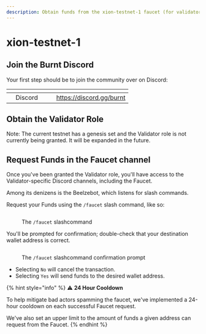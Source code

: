 ```yaml
---
description: Obtain funds from the xion-testnet-1 faucet (for validators only)
---
```


# xion-testnet-1

## Join the Burnt Discord

Your first step should be to join the community over on Discord:

<table data-view="cards"><thead><tr><th></th><th align="center"></th><th></th><th data-hidden data-card-cover data-type="files"></th><th data-hidden data-card-target data-type="content-ref"></th></tr></thead><tbody><tr><td></td><td align="center">Discord</td><td></td><td></td><td><a href="https://discord.gg/burnt">https://discord.gg/burnt</a></td></tr></tbody></table>



## Obtain the Validator Role

Note: The current testnet has a genesis set and the Validator role is not currently being granted. It will be expanded in the future.



## Request Funds in the Faucet channel

Once you've been granted the Validator role, you'll have access to the Validator-specific Discord channels, including the Faucet.

Among its denizens is the Beelzebot, which listens for slash commands.

Request your Funds using the `/faucet` slash command, like so:

<figure><img src="../../../.gitbook/assets/Screenshot 2023-03-12 at 10.07.16 AM.png" alt=""><figcaption><p>The <code>/faucet</code> slashcommand</p></figcaption></figure>

You'll be prompted for confirmation; double-check that your destination wallet address is correct.

<figure><img src="../../../.gitbook/assets/Screenshot 2023-03-12 at 10.12.35 AM (1).png" alt=""><figcaption><p>The <code>/faucet</code> slashcommand confirmation prompt</p></figcaption></figure>

* Selecting `No` will cancel the transaction.
* Selecting `Yes` will send funds to the desired wallet address.

{% hint style="info" %}
:warning: **24 Hour Cooldown**

To help mitigate bad actors spamming the faucet, we've implemented a 24-hour cooldown on each successful Faucet request.

We've also set an upper limit to the amount of funds a given address can request from the Faucet.
{% endhint %}

